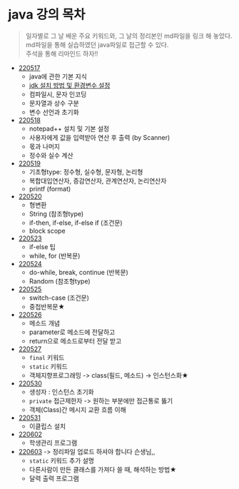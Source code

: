 # java 강의 목차
> 일자별로 그 날 배운 주요 키워드와, 그 날의 정리본인 md파일을 링크 해 놓았다.  
md파일을 통해 실습하였던 java파일로 접근할 수 있다.  
주석을 통해 리마인드 하자!!  

- [220517](./Java정리/220517.md)
  - java에 관한 기본 지식
  - [jdk 설치 방법 및 환경변수 설정](./Java정리/JDK설치&환경변수.md)
  - 컴파일시, 문자 인코딩
  - 문자열과 상수 구분
  - 변수 선언과 초기화
- [220518](./Java정리/220518.md)
  - notepad++ 설치 및 기본 설정
  - 사용자에게 값을 입력받아 연산 후 출력 (by Scanner)  
  - 몫과 나머지
  - 정수와 실수 계산
- [220519](./Java정리/220519.md)
  - 기초형type: 정수형, 실수형, 문자형, 논리형
  - 복합대입연산자, 증감연산자, 관계연산자, 논리연산자
  - printf (format)
- [220520](./Java정리/220520.md)
  - 형변환
  - String (참조형type)
  - if-then, if-else, if-else if (조건문)
  - block scope
- [220523](./Java정리/220523.md)
  - if-else 팁
  - while, for (반복문)
- [220524](./Java정리/220524.md)
  - do-while, break, continue (반복문)  
  - Random (참조형type)  
- [220525](./Java정리/220525.md)  
  - switch-case (조건문)
  - 중첩반복문★  
- [220526](./Java정리/220526.md)  
  - 메소드 개념
  - parameter로 메소드에 전달하고
  - return으로 메소드로부터 전달 받고
- [220527](./Java정리/220527.md)  
  - `final` 키워드
  - `static` 키워드
  - 객체지향프로그래밍 -> class(필드, 메소드) -> 인스턴스화★  
- [220530](./Java정리/220530.md)  
  - 생성자 : 인스턴스 초기화  
  - `private` 접근제한자 -> 원하는 부분에만 접근통로 뚫기  
  - 객체(Class)간 메시지 교환 흐름 이해  
- [220531](./Java정리/220531.md)  
  - 이클립스 설치  
- [220602](./Java정리/220602.md)   
  - 학생관리 프로그램   
- [220603](./Java정리/220603.md) -> 정리파일 업로드 하셔야 합니다 슨생님,,  
  - `static` 키워드 추가 설명  
  - 다른사람이 만든 클래스를 가져다 쓸 때, 해석하는 방법★    
  - 달력 출력 프로그램  
